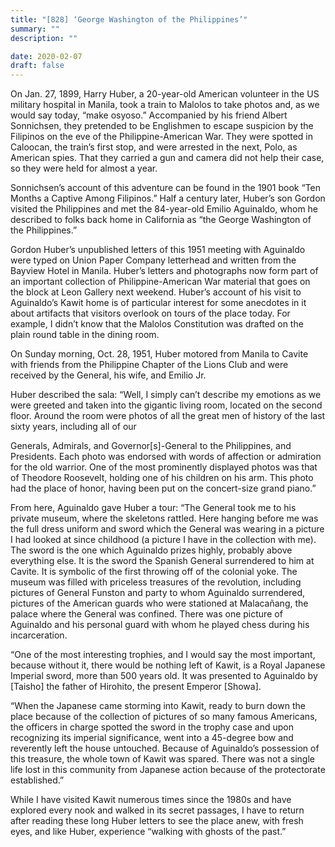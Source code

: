 ```yaml
---
title: "[828] ‘George Washington of the Philippines’"
summary: ""
description: ""

date: 2020-02-07
draft: false
---
```



On Jan. 27, 1899, Harry Huber, a 20-year-old American volunteer in the US military hospital in Manila, took a train to Malolos to take photos and, as we would say today, “make osyoso.” Accompanied by his friend Albert Sonnichsen, they pretended to be Englishmen to escape suspicion by the Filipinos on the eve of the Philippine-American War. They were spotted in Caloocan, the train’s first stop, and were arrested in the next, Polo, as American spies. That they carried a gun and camera did not help their case, so they were held for almost a year.

Sonnichsen’s account of this adventure can be found in the 1901 book “Ten Months a Captive Among Filipinos.” Half a century later, Huber’s son Gordon visited the Philippines and met the 84-year-old Emilio Aguinaldo, whom he described to folks back home in California as “the George Washington of the Philippines.”

Gordon Huber’s unpublished letters of this 1951 meeting with Aguinaldo were typed on Union Paper Company letterhead and written from the Bayview Hotel in Manila. Huber’s letters and photographs now form part of an important collection of Philippine-American War material that goes on the block at Leon Gallery next weekend. Huber’s account of his visit to Aguinaldo’s Kawit home is of particular interest for some anecdotes in it about artifacts that visitors overlook on tours of the place today. For example, I didn’t know that the Malolos Constitution was drafted on the plain round table in the dining room.

On Sunday morning, Oct. 28, 1951, Huber motored from Manila to Cavite with friends from the Philippine Chapter of the Lions Club and were received by the General, his wife, and Emilio Jr.

Huber described the sala: “Well, I simply can’t describe my emotions as we were greeted and taken into the gigantic living room, located on the second floor. Around the room were photos of all the great men of history of the last sixty years, including all of our

Generals, Admirals, and Governor[s]-General to the Philippines, and Presidents. Each photo was endorsed with words of affection or admiration for the old warrior. One of the most prominently displayed photos was that of Theodore Roosevelt, holding one of his children on his arm. This photo had the place of honor, having been put on the concert-size grand piano.”

From here, Aguinaldo gave Huber a tour: “The General took me to his private museum, where the skeletons rattled. Here hanging before me was the full dress uniform and sword which the General was wearing in a picture I had looked at since childhood (a picture I have in the collection with me). The sword is the one which Aguinaldo prizes highly, probably above everything else. It is the sword the Spanish General surrendered to him at Cavite. It is symbolic of the first throwing off of the colonial yoke. The museum was filled with priceless treasures of the revolution, including pictures of General Funston and party to whom Aguinaldo surrendered, pictures of the American guards who were stationed at Malacañang, the palace where the General was confined. There was one picture of Aguinaldo and his personal guard with whom he played chess during his incarceration.

“One of the most interesting trophies, and I would say the most important, because without it, there would be nothing left of Kawit, is a Royal Japanese Imperial sword, more than 500 years old. It was presented to Aguinaldo by [Taisho] the father of Hirohito, the present Emperor [Showa].

“When the Japanese came storming into Kawit, ready to burn down the place because of the collection of pictures of so many famous Americans, the officers in charge spotted the sword in the trophy case and upon recognizing its imperial significance, went into a 45-degree bow and reverently left the house untouched. Because of Aguinaldo’s possession of this treasure, the whole town of Kawit was spared. There was not a single life lost in this community from Japanese action because of the protectorate established.”

While I have visited Kawit numerous times since the 1980s and have explored every nook and walked in its secret passages, I have to return after reading these long Huber letters to see the place anew, with fresh eyes, and like Huber, experience “walking with ghosts of the past.”
